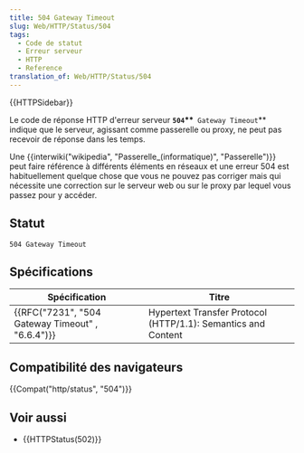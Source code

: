 ```yaml
---
title: 504 Gateway Timeout
slug: Web/HTTP/Status/504
tags:
  - Code de statut
  - Erreur serveur
  - HTTP
  - Reference
translation_of: Web/HTTP/Status/504
---
```

{{HTTPSidebar}}

Le code de réponse HTTP d'erreur serveur **`504`\*\***` Gateway Timeout`\*\* indique que le serveur, agissant comme passerelle ou proxy, ne peut pas recevoir de réponse dans les temps.

Une {{interwiki("wikipedia", "Passerelle_(informatique)", "Passerelle")}} peut faire référence à différents éléments en réseaux et une erreur 504 est habituellement quelque chose que vous ne pouvez pas corriger mais qui nécessite une correction sur le serveur web ou sur le proxy par lequel vous passez pour y accéder.

## Statut

    504 Gateway Timeout

## Spécifications

| Spécification                                                    | Titre                                                         |
| ---------------------------------------------------------------- | ------------------------------------------------------------- |
| {{RFC("7231", "504 Gateway Timeout" , "6.6.4")}} | Hypertext Transfer Protocol (HTTP/1.1): Semantics and Content |

## Compatibilité des navigateurs

{{Compat("http/status", "504")}}

## Voir aussi

- {{HTTPStatus(502)}}

